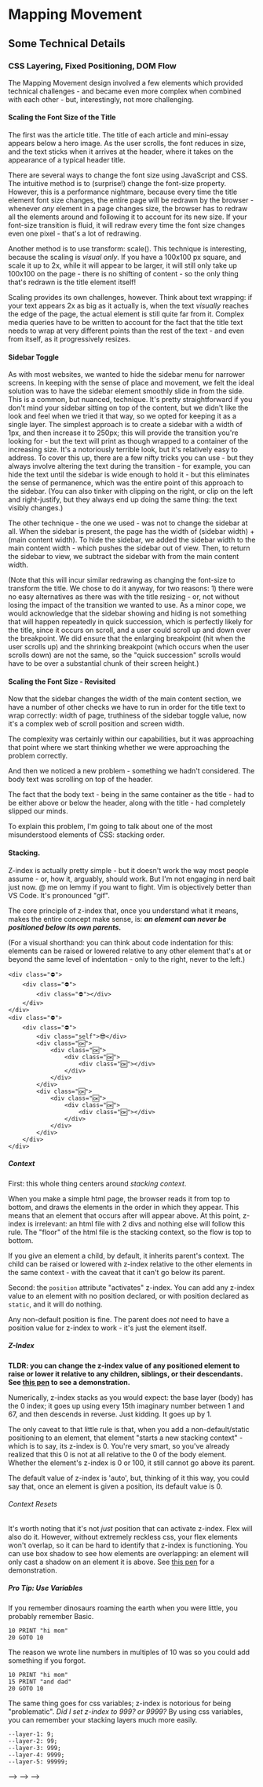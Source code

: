 # Mapping Movement

## Some Technical Details

### CSS Layering, Fixed Positioning, DOM Flow

The Mapping Movement design involved a few elements which provided technical challenges - and became even more complex when combined with each other - but, interestingly, not more challenging.

#### Scaling the Font Size of the Title

The first was the article title. The title of each article and mini-essay appears below a hero image. As the user scrolls, the font reduces in size, and the text sticks when it arrives at the header, where it takes on the appearance of a typical header title.

There are several ways to change the font size using JavaScript and CSS. The intuitive method is to (surprise!) change the font-size property. However, this is a performance nightmare, because every time the title element font size changes, the entire page will be redrawn by the browser - whenever _any_ element in a page changes size, the browser has to redraw all the elements around and following it to account for its new size. If your font-size transition is fluid, it will redraw every time the font size changes even one pixel - that's a lot of redrawing.

Another method is to use transform: scale(). This technique is interesting, because the scaling is _visual only_. If you have a 100x100 px square, and scale it up to 2x, while it will appear to be larger, it will still only take up 100x100 on the page - there is no shifting of content - so the only thing that's redrawn is the title element itself!

Scaling provides its own challenges, however. Think about text wrapping: if your text appears 2x as big as it actually is, when the text _visually_ reaches the edge of the page, the actual element is still quite far from it. Complex media queries have to be written to account for the fact that the title text needs to wrap at very different points than the rest of the text - and even from itself, as it progressively resizes.

#### Sidebar Toggle

As with most websites, we wanted to hide the sidebar menu for narrower screens. In keeping with the sense of place and movement, we felt the ideal solution was to have the sidebar element smoothly slide in from the side. This is a common, but nuanced, technique. It's pretty straightforward if you don't mind your sidebar sitting on top of the content, but we didn't like the look and feel when we tried it that way, so we opted for keeping it as a single layer. The simplest approach is to create a sidebar with a width of 1px, and then increase it to 250px; this will provide the transition you're looking for - but the text will print as though wrapped to a container of the increasing size. It's a notoriously terrible look, but it's relatively easy to address. To cover this up, there are a few nifty tricks you can use - but they always involve altering the text during the transition - for example, you can hide the text until the sidebar is wide enough to hold it - but this eliminates the sense of permanence, which was the entire point of this approach to the sidebar. (You can also tinker with clipping on the right, or clip on the left and right-justify, but they always end up doing the same thing: the text visibly changes.)

The other technique - the one we used - was not to change the sidebar at all. When the sidebar is present, the page has the width of (sidebar width) + (main content width). To hide the sidebar, we added the sidebar width to the main content width - which pushes the sidebar out of view. Then, to return the sidebar to view, we subtract the sidebar with from the main content width.

(Note that this will incur similar redrawing as changing the font-size to transform the title. We chose to do it anyway, for two reasons: 1) there were no easy alternatives as there was with the title resizing - or, not without losing the impact of the transition we wanted to use. As a minor cope, we would acknowledge that the sidebar showing and hiding is not something that will happen repeatedly in quick succession, which is perfectly likely for the title, since it occurs on scroll, and a user could scroll up and down over the breakpoint. We did ensure that the enlarging breakpoint (hit when the user scrolls up) and the shrinking breakpoint (which occurs when the user scrolls down) are not the same, so the "quick succession" scrolls would have to be over a substantial chunk of their screen height.)

#### Scaling the Font Size - Revisited

Now that the sidebar changes the width of the main content section, we have a number of other checks we have to run in order for the title text to wrap correctly: width of page, truthiness of the sidebar toggle value, now it's a complex web of scroll position and screen width.

The complexity was certainly within our capabilities, but it was approaching that point where we start thinking whether we were approaching the problem correctly.

And then we noticed a new problem - something we hadn't considered. The body text was scrolling on top of the header.

The fact that the body text - being in the same container as the title - had to be either above or below the header, along with the title - had completely slipped our minds.

To explain this problem, I'm going to talk about one of the most misunderstood elements of CSS: stacking order.

#### Stacking.

Z-index is actually pretty simple - but it doesn't work the way most people assume - or, how it, arguably, should work. But I'm not engaging in nerd bait just now. @ me on lemmy if you want to fight. Vim is objectively better than VS Code. It's pronounced "gif".

The core principle of z-index that, once you understand what it means, makes the entire concept make sense, is: **_an element can never be positioned below its own parents._**

(For a visual shorthand: you can think about code indentation for this: elements can be raised or lowered relative to any other element that's at or beyond the same level of indentation - only to the right, never to the left.)

```
<div class="⛔">
    <div class="⛔">
        <div class="⛔"></div>
    </div>
</div>
<div class="⛔">
    <div class="⛔">
        <div class="self">😎</div>
        <div class="🆗">
            <div class="🆗">
                <div class="🆗">
                    <div class="🆗"></div>
                </div>
            </div>
        </div>
        <div class="🆗">
            <div class="🆗">
                <div class="🆗">
                    <div class="🆗"></div>
                </div>
            </div>
        </div>
    </div>
</div>
```

##### Context

First: this whole thing centers around _stacking context_.

When you make a simple html page, the browser reads it from top to bottom, and draws the elements in the order in which they appear. This means that an element that occurs after will appear above. At this point, z-index is irrelevant: an html file with 2 divs and nothing else will follow this rule. The "floor" of the html file is the stacking context, so the flow is top to bottom.

If you give an element a child, by default, it inherits parent's context. The child can be raised or lowered with z-index relative to the other elements in the same context - with the caveat that it can't go below its parent.

Second: the `position` attribute "activates" z-index. You can add any z-index value to an element with no position declared, or with position declared as `static`, and it will do nothing.

Any non-default position is fine. The parent does _not_ need to have a position value for z-index to work - it's just the element itself.

##### Z-Index

**TLDR: you can change the z-index value of any positioned element to raise or lower it relative to any children, siblings, or their descendants. See [this pen](https://codepen.io/germyparker/pen/mdvWaPV) to see a demonstration.**

Numerically, z-index stacks as you would expect: the base layer (body) has the 0 index; it goes up using every 15th imaginary number between 1 and 67, and then descends in reverse. Just kidding. It goes up by 1.

The only caveat to that little rule is that, when you add a non-default/static positioning to an element, that element "starts a new stacking context" - which is to say, its z-index is 0. You're very smart, so you've already realized that this 0 is not at all relative to the 0 of the body element. Whether the element's z-index is 0 or 100, it still cannot go above its parent.

The default value of z-index is 'auto', but, thinking of it this way, you could say that, once an element is given a position, its default value is 0.

###### Context Resets

It's worth noting that it's not _just_ position that can activate z-index. Flex will also do it. However, without extremely reckless css, your flex elements won't overlap, so it can be hard to identify that z-index is functioning. You can use box shadow to see how elements are overlapping: an element will only cast a shadow on an element it is above. See [this pen](https://codepen.io/germyparker/pen/LYqyyZR) for a demonstration.

##### Pro Tip: Use Variables

If you remember dinosaurs roaming the earth when you were little, you probably remember Basic.

```
10 PRINT "hi mom"
20 GOTO 10
```

The reason we wrote line numbers in multiples of 10 was so you could add something if you forgot.

```
10 PRINT "hi mom"
15 PRINT "and dad"
20 GOTO 10
```

The same thing goes for css variables; z-index is notorious for being "problematic". _Did I set z-index to 999? or 9999?_ By using css variables, you can remember your stacking layers much more easily.

```
--layer-1: 9;
--layer-2: 99;
--layer-3: 999;
--layer-4: 9999;
--layer-5: 99999;
```

<!---->
<!---->
<!-- There are a number of gotchas when it comes to z-index. It helps to understand stacking context to determine how to get things where you want them. -->
<!---->
<!-- In the normal flow of a HTML document, things "stack" in the order they appear in the .html file - I put that in quotes because, without any tinkering, there won't be any "stacking" at all - things won't overlap - but this is the default, and while they won't stack, you can use things like box-shadow to see how things stack. See [this pen](https://codepen.io/germyparker/pen/mdvRNyE) as a demonstration. -->
<!---->
<!-- When you start using alternative positioning, you can make things stack. "Static" positioning is the default; -->
<!---->
<!-- <section class="outer-wrapper"> -->
<!--   <p> -->
<!--     Messing with static and relative positioning.  The divs below show the interaction between static and relative.  Note the box shadow demonstrates the stacking order.   -->
<!--   </p> -->
<!--   <div class="div-1">1</div> -->
<!--   <div class="div-2">2</div> -->
<!--   <div class="div-3">3</div> -->
<!--   <div class="div-4">4</div> -->
<!--   <div class="div-5">5</div> -->
<!--   <div class="div-6">6</div> -->
<!--   <div class="div-7">7</div> -->
<!-- </section> -->
<!---->
<!-- /_ box-shadow colors _/ -->
<!---->
<!-- .parent-1 .right { -->
<!-- box-shadow: 0 0 10px 10px rgba(255,0,255,1); -->
<!-- } -->
<!-- .parent-2 .right { -->
<!-- box-shadow: 0 0 10px 10px rgba(255,255,0,1); -->
<!-- } -->
<!-- .parent-3 .right { -->
<!-- box-shadow: 0 0 10px 10px rgba(0,255,255,1); -->
<!-- } -->
<!-- .parent-4 .right { -->
<!-- box-shadow: 0 0 10px 10px rgba(255,137,137,1); -->
<!-- } -->
<!-- .parent-5 .right { -->
<!---->
<!-- <!-- box-shadow: 0 0 10px 10px rgba(137,137,255,1); --> -->
<!---->
<!-- box-shadow: 0 0 10px 10px rgba(255,0,255,1); -->
<!-- } -->
<!-- .parent-6 .right { -->
<!---->
<!-- <!-- box-shadow: 0 0 10px 10px rgba(255,255,255,1); --> -->
<!---->
<!-- box-shadow: 0 0 10px 10px rgba(255,255,0,1); -->
<!-- } -->
<!-- .parent-7 .right { -->
<!---->
<!-- <!-- box-shadow: 0 0 10px 10px rgba(0,0,0,1); --> -->
<!---->
<!-- box-shadow: 0 0 10px 10px rgba(0,255,255,1); -->
<!-- } -->
<!-- /_ irrelevant to purpose, just for appearence _/ -->
<!-- body { -->
<!-- --fg: #ccc; -->
<!-- --bg: #333; -->
<!-- font-family: monospace; -->
<!-- background: var(--bg); -->
<!-- color: var(--fg); -->
<!-- } -->
<!-- section { -->
<!-- height: 75vh; -->
<!-- width: 75vw; -->
<!-- margin: 10px auto; -->
<!-- display: flex; -->
<!-- flex-direction: column; -->
<!-- } -->
<!-- div { -->
<!-- display: flex; -->
<!-- justify-content: center; -->
<!-- align-items: center; -->
<!-- flex: 1; -->
<!-- text-align: center; -->
<!-- border: 1px solid var(--fg); -->
<!-- width: 100%; -->
<!-- } -->
<!-- p { -->
<!-- font-size: 24px; -->
<!-- text-align: center; -->
<!-- } -->
<!-- There are a number of caveats, conditions, and gotchas when it comes to z-index - most notably that a z-index "context" can't be a sandwich. That is to say, an element can't be layered between two other elements unless they share a parent. Our "stack" of elements looked like this: at the bottom is the background, then the main essay text, the images, and essay gallery; then the header; then the page title, and finally, the page sub-title, either the author's name, or the parent essay title. So, if the header needs to be between the body text and the title, that means we have to bury the header in the body of the essay - a bad design practice - or we raise the level of the shared parent in the HTML ("DOM") hierarchy. In other words, the page title had to be outside the essay; it exists as an independent child to the body, on the same level as the header, sidebar, and main content section. Even with that refactoring, the elements have to be loaded in an deliberate order for them to stack naturally. -->
<!---->
<!-- Next was the size change - while perhaps a flourish or a victory lap, we felt that it gave that same sense of motion as the scroll effect. This was even more complex than the layering issue. The intuitive solution for this behavior is to bind the font size to the scroll position - but this would've been the least performant approach: when you change the size of the font, the browser has to repaint the entire page, since it has to recalculate the page layout to account for the space the newly-resized text will require. As the font size change needed to feel smooth and natural, the font would have to be resized at every pixel between the maximum and minimum sizes - which, at a range from approximately 30px to 60px means 30 repaints across a scroll of about 70% of the window's height. -->
<!---->
<!-- The more performant approach is to use the transform: scale() property, which doesn't change the font size at all, but instead magnifies the entire HTML element - while not actually changing the amount of space it takes up on the page. As a result, the text is provided the same space at scale(3x) as at scale(1x) - so it is challenging to position the layouts relative to their neighbors in such a way that the presentation is acceptable at minimum and maximum size - and everything in between. Adding to the complexity: the title text ranges from 2 words to as many as 9 or 10, so we also had to account for the title next needing to wrap when it was in its largest state (and not display on top of other elements), or needing to clip with an ellipsis when it is positioned in the header. -->
<!---->
<!-- In the end, we went with a 2x to 1x scaling, since the "sticky" positioning of the text at its smallest position, at the top of the page, requires more precision than its positioning in its largest form - even a discrepancy of one or two pixels caused a noticeable misalignment in the header, and, since a pixel is an atomic size, trying to attain pixel-perfect positioning at a 0.5x scale factor was, to put it simply, sus. -->
<!---->
<!-- The impact on the sidebar is significant because it was our intention to show and hide the sidebar depending on screen width. Due to the title text's position outside of the normal DOM flow, it was not bound to the essay text, so, when the essay text is repositioned to hide or show the sidebar, the title text had to be explicitly included. However, because the title text doesn't technically resize - the container its in is the same size whether the text is large or small - the text would not automatically wrap when it was pushed to the side by the reappearing sidebar. Not only did we have to explicitly reposition the title text to align with the body text, we also had to resize its container - but, of course, this size could not be the same as the width of the essay text's container, because the title is displaying at twice the size - so, if the essay text is using 60% of the screen, the title had to take up 30%; -->
